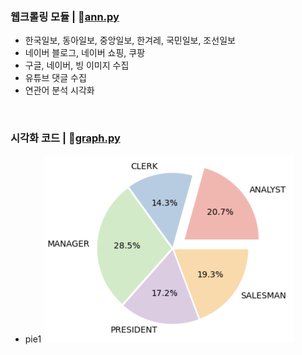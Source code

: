 ### 웹크롤링 모듈 | 📌[ann.py](ann.py)</br>
- 한국일보, 동아일보, 중앙일보, 한겨레, 국민일보, 조선일보
- 네이버 블로그, 네이버 쇼핑, 쿠팡
- 구글, 네이버, 빙 이미지 수집
- 유튜브 댓글 수집
- 연관어 분석 시각화

&nbsp;

### 시각화 코드 | 📌[graph.py](graph/graph.py)</br>
- pie1 
<img src="graph/pie1.png" alt="pie1" width="400"/></br>


